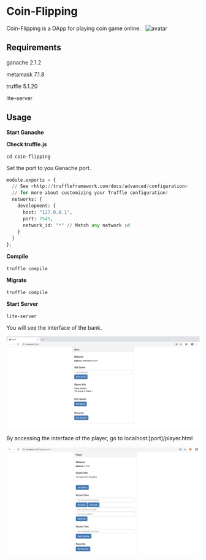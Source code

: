# Coin-Flipping

Coin-Flipping is a DApp for playing coin game online.
&nbsp;
![avatar](https://s1.ax1x.com/2020/05/07/YZNU00.png)

## Requirements

ganache 2.1.2

metamask 7.1.8

truffle 5.1.20

lite-server

## Usage

<b>Start Ganache</b>

<b>Check truffle.js</b>

<code>cd coin-flipping</code>

Set the port to you Ganache port.

```python
module.exports = {
  // See <http://truffleframework.com/docs/advanced/configuration>
  // for more about customizing your Truffle configuration!
  networks: {
    development: {
      host: "127.0.0.1",
      port: 7545,
      network_id: "*" // Match any network id
    }
  }
};
```

<b>Compile</b>

<code>truffle compile</code>

<b>Migrate</b>

<code>truffle compile</code>

<b>Start Server</b>

<code>lite-server</code>

You will see the interface of the bank.

![avatar](./bank.png)

By accessing the interface of the player, go to localhost:[port]/player.html

![avatar](./player.png)
